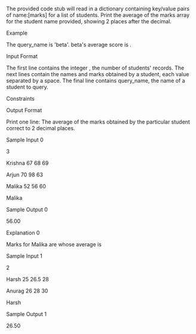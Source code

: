 The provided code stub will read in a dictionary containing key/value pairs of name:[marks] for a list of students. Print the average of the marks array for the student name provided, showing 2 places after the decimal.

Example




The query_name is 'beta'. beta's average score is .

Input Format

The first line contains the integer , the number of students' records. The next  lines contain the names and marks obtained by a student, each value separated by a space. The final line contains query_name, the name of a student to query.

Constraints

Output Format

Print one line: The average of the marks obtained by the particular student correct to 2 decimal places.

Sample Input 0

3

Krishna 67 68 69

Arjun 70 98 63

Malika 52 56 60

Malika


Sample Output 0

56.00


Explanation 0

Marks for Malika are  whose average is 

Sample Input 1

2

Harsh 25 26.5 28

Anurag 26 28 30

Harsh

Sample Output 1

26.50
